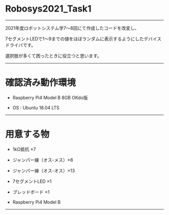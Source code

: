# Robosys2021_Task1

---

2021年度ロボットシステム学7～8回にて作成したコードを改変し、

7セグメントLEDで1～9までの値をほぼランダムに表示するようにしたデバイスドライバです。

選択肢が多くて困ったときに役立つと思います。

---

# 確認済み動作環境

- Raspberry Pi4 Model B 8GB OKdo版

- OS : Ubuntu 18.04 LTS

---

# 用意する物

- 1kΩ抵抗 ×7

- ジャンパー線（オス-メス）×8

- ジャンパー線（オス-オス）×13

- 7セグメントLED ×1

- ブレッドボード ×1

- Raspberry Pi4 Model B

---
